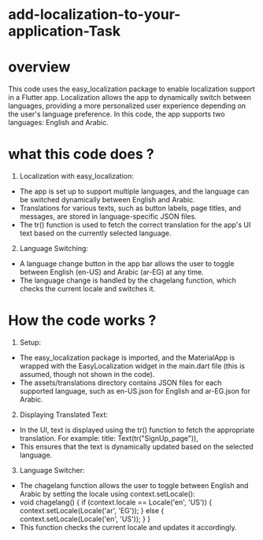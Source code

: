 # add-localization-to-your-application-Task
# overview 
This code uses the easy_localization package to enable localization support in a Flutter app. Localization allows the app to dynamically switch between languages, providing a more personalized user experience depending on the user's language preference. In this code, the app supports two languages: English and Arabic.
# what this code does ?
1. Localization with easy_localization:
- The app is set up to support multiple languages, and the language can be switched dynamically between English and Arabic.
- Translations for various texts, such as button labels, page titles, and messages, are stored in language-specific JSON files.
- The tr() function is used to fetch the correct translation for the app's UI text based on the currently selected language.
2. Language Switching:
- A language change button in the app bar allows the user to toggle between English (en-US) and Arabic (ar-EG) at any time.
- The language change is handled by the chagelang function, which checks the current locale and switches it.
# How the code works ?
1. Setup:
- The easy_localization package is imported, and the MaterialApp is wrapped with the EasyLocalization widget in the main.dart file (this is assumed, though not shown in the code).
- The assets/translations directory contains JSON files for each supported language, such as en-US.json for English and ar-EG.json for Arabic.
2. Displaying Translated Text:
- In the UI, text is displayed using the tr() function to fetch the appropriate translation. For example: title: Text(tr("SignUp_page")),
- This ensures that the text is dynamically updated based on the selected language.
3. Language Switcher:
- The chagelang function allows the user to toggle between English and Arabic by setting the locale using context.setLocale():
- void chagelang() {
    if (context.locale == Locale('en', 'US')) {
        context.setLocale(Locale('ar', 'EG'));
    } else {
        context.setLocale(Locale('en', 'US'));
    }
}
- This function checks the current locale and updates it accordingly.
